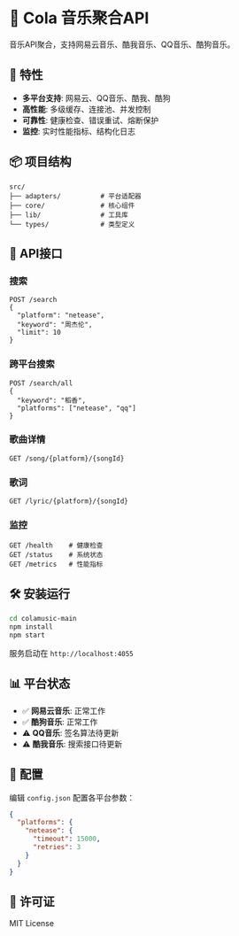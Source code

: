 # 🎵 Cola 音乐聚合API

音乐API聚合，支持网易云音乐、酷我音乐、QQ音乐、酷狗音乐。

## 🚀 特性

- **多平台支持**: 网易云、QQ音乐、酷我、酷狗
- **高性能**: 多级缓存、连接池、并发控制
- **可靠性**: 健康检查、错误重试、熔断保护
- **监控**: 实时性能指标、结构化日志

## 📦 项目结构

```
src/
├── adapters/          # 平台适配器
├── core/              # 核心组件
├── lib/               # 工具库
└── types/             # 类型定义
```

## 🔌 API接口

### 搜索
```http
POST /search
{
  "platform": "netease",
  "keyword": "周杰伦",
  "limit": 10
}
```

### 跨平台搜索
```http
POST /search/all
{
  "keyword": "稻香",
  "platforms": ["netease", "qq"]
}
```

### 歌曲详情
```http
GET /song/{platform}/{songId}
```

### 歌词
```http
GET /lyric/{platform}/{songId}
```

### 监控
```http
GET /health    # 健康检查
GET /status    # 系统状态
GET /metrics   # 性能指标
```

## 🛠️ 安装运行

```bash
cd colamusic-main
npm install
npm start
```

服务启动在 `http://localhost:4055`

## 📊 平台状态

- ✅ **网易云音乐**: 正常工作
- ✅ **酷狗音乐**: 正常工作
- ⚠️ **QQ音乐**: 签名算法待更新
- ⚠️ **酷我音乐**: 搜索接口待更新

## 🔧 配置

编辑 `config.json` 配置各平台参数：

```json
{
  "platforms": {
    "netease": {
      "timeout": 15000,
      "retries": 3
    }
  }
}
```

## 📝 许可证

MIT License
